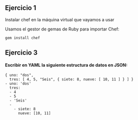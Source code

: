 ## Ejercicio 1

Instalar chef en la máquina virtual que vayamos a usar

Usamos el gestor de gemas de Ruby para importar Chef:
```
gem install chef
```
## Ejercicio 3

#### Escribir en YAML la siguiente estructura de datos en JSON:
```
{ uno: "dos",
  tres: [ 4, 5, "Seis", { siete: 8, nueve: [ 10, 11 ] } ] }
- uno: 'dos'
  tres:
  - 4
  - 5
  - 'Seis'
  -
    - siete: 8
      nueve: [10, 11]
```
